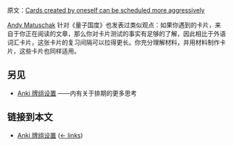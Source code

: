 原文：[Cards created by oneself can be scheduled more aggressively](https://wiki.issarice.com/wiki/Cards_created_by_oneself_can_be_scheduled_more_aggressively)

[Andy Matuschak](https://wiki.issarice.com/wiki/Andy_Matuschak) 针对《量子国度》也发表过类似观点：如果你遇到的卡片，来自于你正在阅读的文章，那么你对卡片测试的事实有足够的了解，因此相比于外语词汇卡片，这张卡片的复习间隔可以拉得更长。你充分理解材料，并用材料制作卡片，这些卡片也同样适用。

## 另见

* [Anki 牌组设置](https://wiki.issarice.com/wiki/Anki_deck_options) ——内有关于排期的更多思考

## 链接到本文

* [Anki 牌组设置](https://wiki.issarice.com/wiki/Anki_deck_options) ([← links](https://wiki.issarice.com/index.php?title=Special:WhatLinksHere&target=Anki+deck+options))